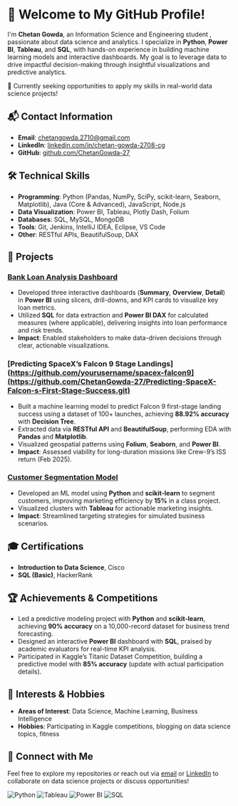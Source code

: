 # 👋 Welcome to My GitHub Profile!

I'm **Chetan Gowda**, an Information Science and Engineering student , passionate about data science and analytics. I specialize in **Python**, **Power BI**, **Tableau**, and **SQL**, with hands-on experience in building machine learning models and interactive dashboards. My goal is to leverage data to drive impactful decision-making through insightful visualizations and predictive analytics.

🌟 Currently seeking opportunities to apply my skills in real-world data science projects!

## 📬 Contact Information
- **Email**: [chetangowda.2710@gmail.com](mailto:chetangowda.2710@gmail.com)
- **LinkedIn**: [linkedin.com/in/chetan-gowda-2708-cg](https://www.linkedin.com/in/chetan-gowda-0a8495262/)
- **GitHub**: [github.com/ChetanGowda-27](https://github.com/ChetanGowda-27)

## 🛠️ Technical Skills
- **Programming**: Python (Pandas, NumPy, SciPy, scikit-learn, Seaborn, Matplotlib), Java (Core & Advanced), JavaScript, Node.js
- **Data Visualization**: Power BI, Tableau, Plotly Dash, Folium
- **Databases**: SQL, MySQL, MongoDB
- **Tools**: Git, Jenkins, IntelliJ IDEA, Eclipse, VS Code
- **Other**: RESTful APIs, BeautifulSoup, DAX

## 🚀 Projects
### [Bank Loan Analysis Dashboard](https://github.com/ChetanGowda-27/BankLoanDashboard.git)

- Developed three interactive dashboards (**Summary**, **Overview**, **Detail**) in **Power BI** using slicers, drill-downs, and KPI cards to visualize key loan metrics.
- Utilized **SQL** for data extraction and **Power BI DAX** for calculated measures (where applicable), delivering insights into loan performance and risk trends.
- **Impact**: Enabled stakeholders to make data-driven decisions through clear, actionable visualizations.


### [Predicting SpaceX’s Falcon 9 Stage Landings](https://github.com/yourusername/spacex-falcon9](https://github.com/ChetanGowda-27/Predicting-SpaceX-Falcon-s-First-Stage-Success.git)
- Built a machine learning model to predict Falcon 9 first-stage landing success using a dataset of 100+ launches, achieving **88.92% accuracy** with **Decision Tree**.
- Extracted data via **RESTful API** and **BeautifulSoup**, performing EDA with **Pandas** and **Matplotlib**.
- Visualized geospatial patterns using **Folium**, **Seaborn**, and **Power BI**.
- **Impact**: Assessed viability for long-duration missions like Crew-9’s ISS return (Feb 2025).

### [Customer Segmentation Model](https://github.com/yourusername/customer-segmentation)
- Developed an ML model using **Python** and **scikit-learn** to segment customers, improving marketing efficiency by **15%** in a class project.
- Visualized clusters with **Tableau** for actionable marketing insights.
- **Impact**: Streamlined targeting strategies for simulated business scenarios.

## 🎓 Certifications
- **Introduction to Data Science**, Cisco
- **SQL (Basic)**, HackerRank

## 🏆 Achievements & Competitions
- Led a predictive modeling project with **Python** and **scikit-learn**, achieving **90% accuracy** on a 10,000-record dataset for business trend forecasting.
- Designed an interactive **Power BI** dashboard with **SQL**, praised by academic evaluators for real-time KPI analysis.
- Participated in Kaggle’s Titanic Dataset Competition, building a predictive model with **85% accuracy** (update with actual participation details).


## 🌈 Interests & Hobbies
- **Areas of Interest**: Data Science, Machine Learning, Business Intelligence
- **Hobbies**: Participating in Kaggle competitions, blogging on data science topics, fitness

## 📝 Connect with Me
Feel free to explore my repositories or reach out via [email](mailto:chetangowda.2710@gmail.com) or [LinkedIn](https://linkedin.com/in/yourusername) to collaborate on data science projects or discuss opportunities!

![Python](https://img.shields.io/badge/-Python-3776AB?logo=python&logoColor=white&style=flat)
![Tableau](https://img.shields.io/badge/-Tableau-E97627?logo=tableau&logoColor=white&style=flat)
![Power BI](https://img.shields.io/badge/-Power%20BI-F2C811?logo=power-bi&logoColor=black&style=flat)
![SQL](https://img.shields.io/badge/-SQL-4479A1?logo=postgresql&logoColor=white&style=flat)
